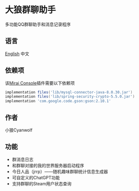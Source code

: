 # 大狼群聊助手
多功能QQ群聊助手和消息记录程序
## 语言
[English](https://github.com/CyanWolf275/WolfGroupAssistant/blob/main/README.md) 中文
## 依赖项
该[Mirai Console](https://github.com/mamoe/mirai-console)插件需要以下依赖项
```groovy
implementation files('lib/mysql-connector-java-8.0.30.jar')
implementation files('lib/spring-security-crypto-5.5.0.jar')
implementation 'com.google.code.gson:gson:2.10.1'
```
## 作者
小狼Cyanwolf
## 功能
* 群消息日志
* 和群聊对接的我的世界服务器启动程序
* 今日人品（jrrp）——随机趣味群聊统计信息生成器
* 可自定义的ChatGPT功能
* 支持群聊的Steam用户状态查询